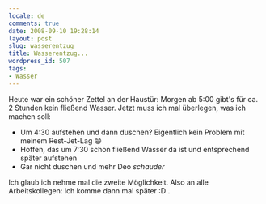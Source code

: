 ```yaml
---
locale: de
comments: true
date: 2008-09-10 19:28:14
layout: post
slug: wasserentzug
title: Wasserentzug...
wordpress_id: 507
tags:
- Wasser
---
```


Heute war ein schöner Zettel an der Haustür: Morgen ab 5:00 gibt's für ca. 2
Stunden kein fließend Wasser. Jetzt muss ich mal überlegen, was ich machen
soll:

  * Um 4:30 aufstehen und dann duschen? Eigentlich kein Problem mit meinem
    Rest-Jet-Lag :smile:
  * Hoffen, das um 7:30 schon fließend Wasser da ist und entsprechend später
    aufstehen
  * Gar nicht duschen und mehr Deo *schauder*

Ich glaub ich nehme mal die zweite Möglichkeit. Also an alle Arbeitskollegen:
Ich komme dann mal später :D .


